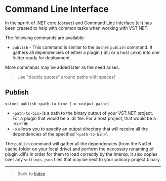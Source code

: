 # Command Line Interface

In the spririt of .NET core (`dotnet`) and Command Line Interface (cli) has been created to help with common tasks when working with VST.NET.

The following commands are available:

- `publish` - This command is similar to the `dotnet` `publish` command. It gathers all dependencies of either a plugin (.dll) or a host (.exe) into one folder ready for deployment.

More commands may be added later as the need arises.

> Use "double quotes" around paths with spaces!

## Publish

`vstnet publish <path-to-bin> [-o <output-path>]`

- `<path-to-bin>` is a path to the binary output of your VST.NET project. For a plugin that would be a .dll file. For a host project, that would be a .exe file.
- `-o` allows you to specify an output directory that will receive all the dependencies of the specified '`<path-to-bin>`'.

The `publish` command will gather all the dependencies (from the NuGet cache folder on your local drive) and perform the necessary renaming of plugin .dll's in order for them to load correctly by the Interop.
It also copies over any `settings.json` files that may be next to your primary project binary.

---

> Back to [Index](index)
